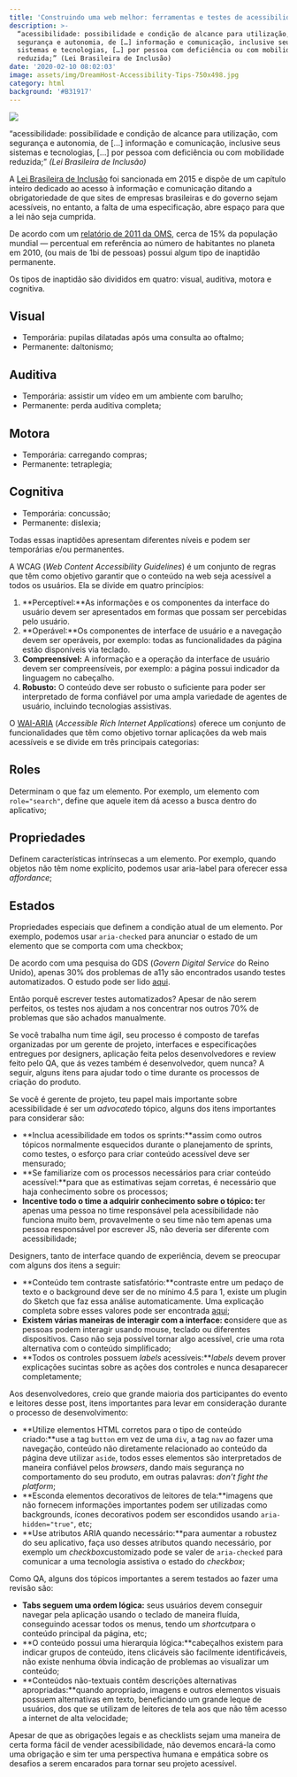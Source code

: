 ```yaml
---
title: 'Construindo uma web melhor: ferramentas e testes de acessibilidade'
description: >-
  “acessibilidade: possibilidade e condição de alcance para utilização, com
  segurança e autonomia, de […] informação e comunicação, inclusive seus
  sistemas e tecnologias, […] por pessoa com deficiência ou com mobilidade
  reduzida;” (Lei Brasileira de Inclusão)
date: '2020-02-10 08:02:03'
image: assets/img/DreamHost-Accessibility-Tips-750x498.jpg
category: html
background: '#B31917'
---
```

![](assets/img/DreamHost-Accessibility-Tips-750x498.jpg)

<!--StartFragment-->

“acessibilidade: possibilidade e condição de alcance para utilização, com segurança e autonomia, de \[…] informação e comunicação, inclusive seus sistemas e tecnologias, \[…] por pessoa com deficiência ou com mobilidade reduzida;” *(Lei Brasileira de Inclusão)*

<!--EndFragment-->

<!--StartFragment-->

A [Lei Brasileira de Inclusão](http://www.planalto.gov.br/ccivil_03/_ato2015-2018/2015/lei/l13146.htm) foi sancionada em 2015 e dispõe de um capítulo inteiro dedicado ao acesso à informação e comunicação ditando a obrigatoriedade de que sites de empresas brasileiras e do governo sejam acessíveis, no entanto, a falta de uma especificação, abre espaço para que a lei não seja cumprida.

<!--EndFragment-->

<!--StartFragment-->

De acordo com um [relatório de 2011 da OMS](http://www.who.int/disabilities/world_report/2011/report/en/), cerca de 15% da população mundial — percentual em referência ao número de habitantes no planeta em 2010, (ou mais de 1bi de pessoas) possui algum tipo de inaptidão permanente.

<!--EndFragment-->

<!--StartFragment-->

Os tipos de inaptidão são divididos em quatro: visual, auditiva, motora e cognitiva.

## Visual

* Temporária: pupilas dilatadas após uma consulta ao oftalmo;
* Permanente: daltonismo;

## Auditiva

* Temporária: assistir um vídeo em um ambiente com barulho;
* Permanente: perda auditiva completa;

## Motora

* Temporária: carregando compras;
* Permanente: tetraplegia;

## Cognitiva

* Temporária: concussão;
* Permanente: dislexia;

Todas essas inaptidões apresentam diferentes níveis e podem ser temporárias e/ou permanentes.

<!--EndFragment-->

<!--StartFragment-->

A WCAG (*Web Content Accessibility Guidelines*) é um conjunto de regras que têm como objetivo garantir que o conteúdo na web seja acessível a todos os usuários. Ela se divide em quatro princípios:

1. **Perceptível:**As informações e os componentes da interface do usuário devem ser apresentados em formas que possam ser percebidas pelo usuário.
2. **Operável:**Os componentes de interface de usuário e a navegação devem ser operáveis, por exemplo: todas as funcionalidades da página estão disponíveis via teclado.
3. **Compreensível:** A informação e a operação da interface de usuário devem ser compreensíveis, por exemplo: a página possui indicador da linguagem no cabeçalho.
4. **Robusto:** O conteúdo deve ser robusto o suficiente para poder ser interpretado de forma confiável por uma ampla variedade de agentes de usuário, incluindo tecnologias assistivas.

<!--EndFragment-->

<!--StartFragment-->

O [WAI-ARIA](https://www.w3.org/WAI/standards-guidelines/aria/) (*Accessible Rich Internet Applications*) oferece um conjunto de funcionalidades que têm como objetivo tornar aplicações da web mais acessíveis e se divide em três principais categorias:

## Roles

Determinam o que faz um elemento. Por exemplo, um elemento com `role="search"`, define que aquele item dá acesso a busca dentro do aplicativo;

## Propriedades

Definem características intrínsecas a um elemento. Por exemplo, quando objetos não têm nome explícito, podemos usar aria-label para oferecer essa *affordance*;

## Estados

Propriedades especiais que definem a condição atual de um elemento. Por exemplo, podemos usar `aria-checked` para anunciar o estado de um elemento que se comporta com uma checkbox;

<!--EndFragment-->

<!--StartFragment-->

De acordo com uma pesquisa do GDS (*Govern Digital Service* do Reino Unido), apenas 30% dos problemas de a11y são encontrados usando testes automatizados. O estudo pode ser lido [aqui](https://accessibility.blog.gov.uk/2017/02/24/what-we-found-when-we-tested-tools-on-the-worlds-least-accessible-webpage/).

Então porquê escrever testes automatizados? Apesar de não serem perfeitos, os testes nos ajudam a nos concentrar nos outros 70% de problemas que são achados manualmente.

<!--EndFragment-->

<!--StartFragment-->

Se você trabalha num time ágil, seu processo é composto de tarefas organizadas por um gerente de projeto, interfaces e especificações entregues por designers, aplicação feita pelos desenvolvedores e review feito pelo QA, que ás vezes também é desenvolvedor, quem nunca? A seguir, alguns itens para ajudar todo o time durante os processos de criação do produto.

<!--EndFragment-->

<!--StartFragment-->

Se você é gerente de projeto, teu papel mais importante sobre acessibilidade é ser um *advocate*do tópico, alguns dos itens importantes para considerar são:

* **Inclua acessibilidade em todos os sprints:**assim como outros tópicos normalmente esquecidos durante o planejamento de sprints, como testes, o esforço para criar conteúdo acessível deve ser mensurado;
* **Se familiarize com os processos necessários para criar conteúdo acessível:**para que as estimativas sejam corretas, é necessário que haja conhecimento sobre os processos;
* **Incentive todo o time a adquirir conhecimento sobre o tópico: t**er apenas uma pessoa no time responsável pela acessibilidade não funciona muito bem, provavelmente o seu time não tem apenas uma pessoa responsável por escrever JS, não deveria ser diferente com acessibilidade;

<!--EndFragment-->

<!--StartFragment-->

Designers, tanto de interface quando de experiência, devem se preocupar com alguns dos itens a seguir:

* **Conteúdo tem contraste satisfatório:**contraste entre um pedaço de texto e o background deve ser de no mínimo 4.5 para 1, existe um plugin do Sketch que faz essa análise automaticamente. Uma explicação completa sobre esses valores pode ser encontrada [aqui](https://www.w3.org/TR/UNDERSTANDING-WCAG20/visual-audio-contrast-contrast.html);
* **Existem várias maneiras de interagir com a interface: c**onsidere que as pessoas podem interagir usando mouse, teclado ou diferentes dispositivos. Caso não seja possível tornar algo acessível, crie uma rota alternativa com o conteúdo simplificado;
* **Todos os controles possuem *labels* acessíveis:***labels* devem prover explicações sucintas sobre as ações dos controles e nunca desaparecer completamente;

<!--EndFragment-->

<!--StartFragment-->

Aos desenvolvedores, creio que grande maioria dos participantes do evento e leitores desse post, itens importantes para levar em consideração durante o processo de desenvolvimento:

* **Utilize elementos HTML corretos para o tipo de conteúdo criado:**use a tag `button` em vez de uma `div`, a tag `nav` ao fazer uma navegação, conteúdo não diretamente relacionado ao conteúdo da página deve utilizar `aside`, todos esses elementos são interpretados de maneira confiável pelos *browsers*, dando mais segurança no comportamento do seu produto, em outras palavras: *don’t fight the platform*;
* **Esconda elementos decorativos de leitores de tela:**imagens que não fornecem informações importantes podem ser utilizadas como backgrounds, ícones decorativos podem ser escondidos usando `aria-hidden="true"`, etc;
* **Use atributos ARIA quando necessário:**para aumentar a robustez do seu aplicativo, faça uso desses atributos quando necessário, por exemplo um *checkbox*customizado pode se valer de `aria-checked` para comunicar a uma tecnologia assistiva o estado do *checkbox*;

<!--EndFragment-->

<!--StartFragment-->

Como QA, alguns dos tópicos importantes a serem testados ao fazer uma revisão são:

* **Tabs seguem uma ordem lógica:** seus usuários devem conseguir navegar pela aplicação usando o teclado de maneira fluída, conseguindo acessar todos os menus, tendo um *shortcut*para o conteúdo principal da página, etc;
* **O conteúdo possui uma hierarquia lógica:**cabeçalhos existem para indicar grupos de conteúdo, itens clicáveis são facilmente identificáveis, não existe nenhuma óbvia indicação de problemas ao visualizar um conteúdo;
* **Conteúdos não-textuais contêm descrições alternativas apropriadas:**quando apropriado, imagens e outros elementos visuais possuem alternativas em texto, beneficiando um grande leque de usuários, dos que se utilizam de leitores de tela aos que não têm acesso a internet de alta velocidade;

<!--EndFragment-->

<!--StartFragment-->

Apesar de que as obrigações legais e as checklists sejam uma maneira de certa forma fácil de vender acessibilidade, não devemos encará-la como uma obrigação e sim ter uma perspectiva humana e empática sobre os desafios a serem encarados para tornar seu projeto acessível.

<!--EndFragment-->
